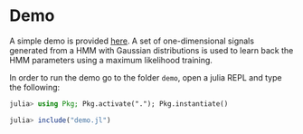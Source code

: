 # Demo

A simple demo is provided [here](https://github.com/idiap/HMMGradients.jl/blob/main/demo/demo.jl). A set of one-dimensional signals generated from a HMM with Gaussian distributions is used to learn back the HMM parameters using a maximum likelihood training. 

In order to run the demo go to the folder `demo`, open a julia REPL and type the following:
```julia
julia> using Pkg; Pkg.activate("."); Pkg.instantiate()

julia> include("demo.jl")
```
